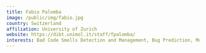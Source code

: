```yaml
---
title: Fabio Palomba
image: /public/img/fabio.jpg
country: Switzerland
affiliation: University of Zurich
website: https://dibt.unimol.it/staff/fpalomba/
interests: Bad Code Smells Detection and Management, Bug Prediction, Mobile Software Engineering, Traceability Management, Mining Software Repositories, Empirical Software Engineering
---
```

